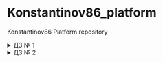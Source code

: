 # Konstantinov86_platform
Konstantinov86 Platform repository


<details><summary>ДЗ № 1</summary>

 - [V] Основное ДЗ
 - [V] Задание со *

## В процессе сделано:
 - Выполнена установка   minikube:
` kubernetesintro git:(kubernetes-intro) kubectl cluster-info
Kubernetes master is running at https://192.168.64.2:8443
KubeDNS is running at https://192.168.64.2:8443/api/v1/namespaces/kube-system/services/kube-dns:dns/proxy`;
- Ознакомлен с интерфейсом dashboard;
- Разберитесь почему все pod в namespace kube-system восстановились после удаления:
kube-proxy -  управляется daemonset;
core-dns -  управляется deployment;
kube-apiserver- static pod -управляется kubelet;
-  создан  dockerfile согласно требованиям,образ собран и залит в dockerhub;
- Написан манифест web-pod.yaml;
- Выясните причину, по которой pod frontend находится в статусе Error:
`panic: environment variable "PRODUCT_CATALOG_SERVICE_ADDR" not set`;
Соответственно данная переменная присутствует в   frontend-pod.yaml.
## Как запустить проект:
- docker build -t wenger23/nginx:3.0 . & docker run wenger23/nginx:3.0 -d -p 8000:8000;
- kubectl apply -f web-pod.yaml;
- kubectl apply frontend-pod-healthy.yaml;

## Как проверить работоспособность:
-  перейти по ссылке http://localhost:8000/homework.html;
- kubectl port-forward --address 0.0.0.0 pod/web 8000:8000;


## PR checklist:
 - [V] Выставлен label с темой домашнего задания
 </details>

 <details><summary>ДЗ № 2</summary>

 - [V] Основное ДЗ
 - [V] Задание со *

## В процессе сделано:
 - создание replicaset frontend-replicaset.yaml:
 - Добавление label selection для корректной работы;
- создание deployment paymentservice-replicaset.yaml;
- создание deployment strategy blue-green и reverse;
- создание daemonset node-exporter-daemonset.yaml;
- создание daemonset node-exporter-daemonset.yaml с запуском на мастер ноде :
`tolerations:
        - key: node-role.kubernetes.io/master
          effect: NoSchedule`
## PR checklist:
 - [V] Выставлен label с темой домашнего задания
 </details>
